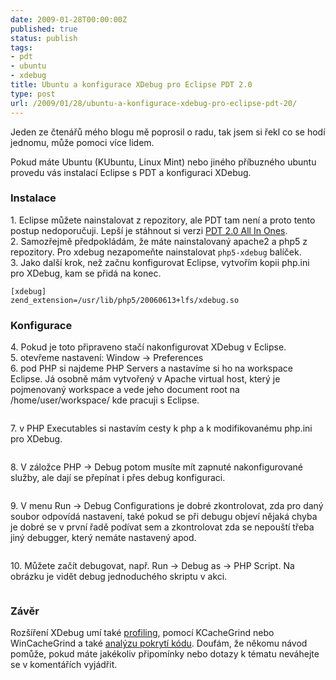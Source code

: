 ```yaml
---
date: 2009-01-28T00:00:00Z
published: true
status: publish
tags:
- pdt
- ubuntu
- xdebug
title: Ubuntu a konfigurace XDebug pro Eclipse PDT 2.0
type: post
url: /2009/01/28/ubuntu-a-konfigurace-xdebug-pro-eclipse-pdt-20/
---
```


<p>Jeden ze čtenářů mého blogu mě poprosil o radu, tak jsem si řekl co se hodí jednomu, může pomoci více lidem.</p>  <p>Pokud máte Ubuntu (KUbuntu, Linux Mint) nebo jiného příbuzného ubuntu provedu vás instalací Eclipse s PDT a konfiguraci XDebug.</p>  <h3>Instalace</h3>  <p>1. Eclipse můžete nainstalovat z repozitory, ale PDT tam není a proto tento postup nedoporučuji. Lepší je stáhnout si verzi <a href="http://www.eclipse.org/pdt/downloads/">PDT 2.0 All In Ones</a>.    <br />2. Samozřejmě předpokládám, že máte nainstalovaný apache2 a php5 z repozitory. Pro xdebug nezapomeňte nainstalovat <code>php5-xdebug</code> balíček.    <br />3. Jako další krok, než začnu konfigurovat Eclipse, vytvořím kopii php.ini pro XDebug, kam se přidá na konec.    <br /><code>     <br />[xdebug]      <br />zend_extension=/usr/lib/php5/20060613+lfs/xdebug.so      <br /></code></p>  <h3>Konfigurace</h3>  <p>4. Pokud je toto připraveno stačí nakonfigurovat XDebug v Eclipse.   <br />5. otevřeme nastavení: Window -&gt; Preferences    <br />6. pod PHP si najdeme PHP Servers a nastavíme si ho na workspace Eclipse. Já osobně mám vytvořený v Apache virtual host, který je pojmenovaný workspace a vede jeho document root na /home/user/workspace/ kde pracuji s Eclipse.</p>  <p><img alt="" src="http://blog.prskavec.net/wp-content/uploads/2009/01/phpserver.png" /></p>  <p>7. v PHP Executables si nastavím cesty k php a k modifikovanému php.ini pro XDebug.</p>  <p><img alt="" src="http://blog.prskavec.net/wp-content/uploads/2009/01/phpexecutables.png" /></p>  <p>8. V záložce PHP -&gt; Debug potom musíte mít zapnuté nakonfigurované služby, ale dají se přepínat i přes debug konfiguraci.</p>  <p><img alt="" src="http://blog.prskavec.net/wp-content/uploads/2009/01/debugsettings.png" /></p>  <p>9. V menu Run -&gt; Debug Configurations je dobré zkontrolovat, zda pro daný soubor odpovídá nastavení, také pokud se při debugu objeví nějaká chyba je dobré se v první řadě podívat sem a zkontrolovat zda se nepouští třeba jiný debugger, který nemáte nastavený apod.</p>  <p><img alt="" src="http://blog.prskavec.net/wp-content/uploads/2009/01/debugconfiguration.png" /></p>  <p>10. Můžete začít debugovat, např. Run -&gt; Debug as -&gt; PHP Script. Na obrázku je vidět debug jednoduchého skriptu v akci.</p>  <p><img alt="" src="http://blog.prskavec.net/wp-content/uploads/2009/01/final.png" /></p>  <h3>Závěr</h3>  <p>Rozšíření XDebug umí také <a href="http://www.xdebug.org/docs/profiler">profiling</a>, pomocí KCacheGrind nebo WinCacheGrind a také <a href="http://www.xdebug.org/docs/code_coverage">analýzu pokrytí kódu</a>. Doufám, že někomu návod pomůže, pokud máte jakékoliv připomínky nebo dotazy k tématu neváhejte se v komentářích vyjádřit.</p>
